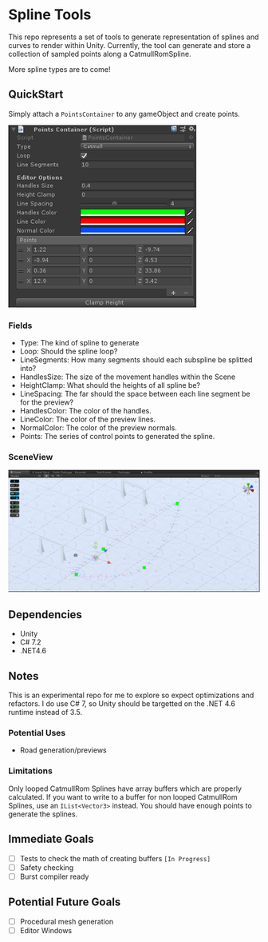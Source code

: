 # Spline Tools #

This repo represents a set of tools to generate representation of splines and curves to render within Unity. Currently, the 
tool can generate and store a collection of sampled points along a CatmullRomSpline.

More spline types are to come!

## QuickStart ##
Simply attach a `PointsContainer` to any gameObject and create points.

![Inspector](Images/PointsContainer.png)

### Fields ###
* Type:         The kind of spline to generate
* Loop:         Should the spline loop?
* LineSegments: How many segments should each subspline be splitted into?
* HandlesSize:  The size of the movement handles within the Scene
* HeightClamp:  What should the heights of all spline be?
* LineSpacing:  The far should the space between each line segment be for the preview?
* HandlesColor: The color of the handles.
* LineColor:    The color of the preview lines.
* NormalColor:  The color of the preview normals.
* Points:       The series of control points to generated the spline.

### SceneView ###
![Scene](Images/CatmullRomPreview.png)

## Dependencies ##
* Unity
* C# 7.2
* .NET4.6

## Notes ##
This is an experimental repo for me to explore so expect optimizations and refactors. I do use C# 7, so Unity should be targetted 
on the .NET 4.6 runtime instead of 3.5.

### Potential Uses ###
* Road generation/previews

### Limitations ###
Only looped CatmullRom Splines have array buffers which are properly calculated. If you want to write to a buffer for non looped 
CatmullRom Splines, use an `IList<Vector3>` instead. You should have enough points to generate the splines.

## Immediate Goals ##
* [ ] Tests to check the math of creating buffers `[In Progress]`
* [ ] Safety checking
* [ ] Burst compiler ready

## Potential Future Goals ##
* [ ] Procedural mesh generation
* [ ] Editor Windows
